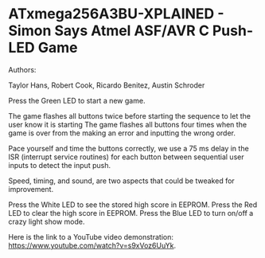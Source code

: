 
ATxmega256A3BU-XPLAINED - Simon Says Atmel ASF/AVR C Push-LED Game
==================================================================

Authors:

Taylor Hans, Robert Cook, Ricardo Benitez, Austin Schroder

Press the Green LED to start a new game.

The game flashes all buttons twice before starting the sequence to let the user know it is starting
The game flashes all buttons four times when the game is over from the making an error and inputting the wrong order.

Pace yourself and time the buttons correctly, we use a 75 ms delay in the ISR
(interrupt service routines) for each button between sequential user inputs
to detect the input push.

Speed, timing, and sound, are two aspects that could be tweaked for improvement.

Press the White LED to see the stored high score in EEPROM.
Press the Red LED to clear the high score in EEPROM.
Press the Blue LED to turn on/off a crazy light show mode.

Here is the link to a YouTube video demonstration: https://www.youtube.com/watch?v=s9xVoz6UuYk.
